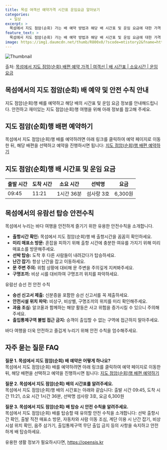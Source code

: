 ```yaml
---
title: 목섬 여객선 예약가격 시간표 운임요금 알아보기
categories:
  - 일상
excerpt: >
  목섬에서 지도 점암(순회) 가는 배 예약 방법과 해당 배 시간표 및 운임 요금에 대한 가격 정보를 안내 드리겠습니다. 안전하고 재밋는 지도 점암(순회)행 여행을 위해 아래 정보 참고하시기 바랍니다. 지도 점암(순회)행 배편 예약하기 👈 클릭목섬에서 지도 점암(순회)행 배 시간표출발 시간도착 시간소요 시간선박명요금09:4511:211시간 36분섬사랑 3호6,300원지도 점암(순회)행 배편 예약하기 👈 클릭목섬에서의 유람선 탑승 안전수칙목섬에서 누리는 바다 여행을 안전하게 즐기기 위한 유용한 안전수칙을 소개합니다.준비 및 탑승 시출항시간 확인: 목섬에서 지도 점암(순회)행 배 출항시간을 꼼꼼히 확인하세요.미리 매표소 방문: 혼잡을 피하기 위해 출항 시간에 충분한 여유를 가지기 위해 미리 매표소를 방문해주세요..
feature_text: >
  목섬에서 지도 점암(순회) 가는 배 예약 방법과 해당 배 시간표 및 운임 요금에 대한 가격 정보를 안내 드리겠습니다. 안전하고 재밋는 지도 점암(순회)행 여행을 위해 아래 정보 참고하시기 바랍니다. 지도 점암(순회)행 배편 예약하기 👈 클릭목섬에서 지도 점암(순회)행 배 시간표출발 시간도착 시간소요 시간선박명요금09:4511:211시간 36분섬사랑 3호6,300원지도 점암(순회)행 배편 예약하기 👈 클릭목섬에서의 유람선 탑승 안전수칙목섬에서 누리는 바다 여행을 안전하게 즐기기 위한 유용한 안전수칙을 소개합니다.준비 및 탑승 시출항시간 확인: 목섬에서 지도 점암(순회)행 배 출항시간을 꼼꼼히 확인하세요.미리 매표소 방문: 혼잡을 피하기 위해 출항 시간에 충분한 여유를 가지기 위해 미리 매표소를 방문해주세요..
image: https://img1.daumcdn.net/thumb/R800x0/?scode=mtistory2&fname=https%3A%2F%2Fblog.kakaocdn.net%2Fdn%2FE8A25%2FbtsHCze6jQL%2F3KkM3EivvzGqKnPnHKnXz1%2Fimg.webp
---
```


![Thumbnail](https://img1.daumcdn.net/thumb/R800x0/?scode=mtistory2&fname=https%3A%2F%2Fblog.kakaocdn.net%2Fdn%2FE8A25%2FbtsHCze6jQL%2F3KkM3EivvzGqKnPnHKnXz1%2Fimg.webp)

<p>출처: <a href="https://opensis.kr/entry/%EB%AA%A9%EC%84%AC%EC%97%90%EC%84%9C-%EC%A7%80%EB%8F%84-%EC%A0%90%EC%95%94%EC%88%9C%ED%9A%8C-%EB%B0%B0%ED%8E%B8-%EC%98%88%EC%95%BD-%EA%B0%80%EA%B2%A9-%EC%97%AC%EA%B0%9D%EC%84%A0-%EB%B0%B0-%EC%8B%9C%EA%B0%84%ED%91%9C-%EC%86%8C%EC%9A%94%EC%8B%9C%EA%B0%84-%EC%9A%B4%EC%9E%84-%EC%9A%94%EA%B8%88" rel="dofollow">목섬에서 지도 점암(순회) 배편 예약 가격 | 여객선 | 배 시간표 | 소요시간 | 운임 요금</a> </p>

## 목섬에서의 지도 점암(순회) 배 예약 및 안전 수칙 안내



지도 점암(순회)행 배를 예약하고 해당 배의 시간표 및 운임 요금 정보를 안내해드립니다. 안전하고 재미있는 지도 점암(순회)행 여행을 위해
아래 정보를 참고해 주세요.

## 지도 점암(순회)행 배편 예약하기

목섬에서 지도 점암(순회)행 배를 예약하려면 아래 링크를 클릭하여 예약 페이지로 이동한 뒤, 해당 배편을 선택하고 예약을 진행하시면 됩니다:
[지도 점암(순회)행 배편 예약하기](https://opensis.kr/entry/%EB%AA%A9%EC%84%AC%EC%97%90%EC%84%9C-%EC%A7%80%EB%8F%84-%EC%A0%90%EC%95%94%EC%88%9C%ED%9A%8C-%EB%B0%B0%ED%8E%B8-%EC%98%88%EC%95%BD-%EA%B0%80%EA%B2%A9-%EC%97%AC%EA%B0%9D%EC%84%A0-%EB%B0%B0-%EC%8B%9C%EA%B0%84%ED%91%9C-%EC%86%8C%EC%9A%94%EC%8B%9C%EA%B0%84-%EC%9A%B4%EC%9E%84-%EC%9A%94%EA%B8%88)

## 지도 점암(순회)행 배 시간표 및 운임 요금

**출발 시간** | **도착 시간** | **소요 시간** | **선박명** | **요금**  
---|---|---|---|---  
09:45 | 11:21 | 1시간 36분 | 섬사랑 3호 | 6,300원  
  
## 목섬에서의 유람선 탑승 안전수칙

목섬에서 누리는 바다 여행을 안전하게 즐기기 위한 유용한 안전수칙을 소개합니다.

  * **출항시간 확인:** 목섬에서 지도 점암(순회)행 배 출항시간을 꼼꼼히 확인하세요.
  * **미리 매표소 방문:** 혼잡을 피하기 위해 출항 시간에 충분한 여유를 가지기 위해 미리 매표소를 방문해주세요.
  * **선박 탑승:** 도착 후 다른 사람들이 내려갔다가 탑승하세요.
  * **난간 잡기:** 항상 난간을 잡고 이동하세요.
  * **문 주변 주의:** 위험 상황에 대비해 문 주변을 주의깊게 지켜봐주세요.
  * **구명조끼:** 비상 시를 대비하여 구명조끼 위치를 파악하세요.

유람선 승선 전 안전 수칙

  * **승선 신고서 제출:** 신분증을 포함한 승선 신고서를 꼭 제출하세요.
  * **안전시설 위치 파악:** 비상구, 비상벨, 구명조끼의 위치를 미리 확인해주세요.
  * **과음 조심:** 알코올과 함께하는 해양 활동은 사고 위험을 증가시킬 수 있으니 주의해주세요.
  * **출입통제구역 불법 접근 금지:** 승객이 출입할 수 없는 구역에 접근하지 말아주세요.

바다 여행을 더욱 안전하고 즐겁게 누리기 위해 안전 수칙을 엄수해주세요.

## 자주 묻는 질문 FAQ

**질문 1. 목섬에서 지도 점암(순회) 배 예약은 어떻게 하나요?**  
목섬에서 지도 점암(순회) 배를 예약하려면 아래 링크를 클릭하여 예약 페이지로 이동한 뒤, 해당 배편을 선택하고 예약을 진행하시면 됩니다:
[지도 점암(순회)행 배편 예약하기](https://opensis.kr/entry/%EB%AA%A9%EC%84%AC%EC%97%90%EC%84%9C-%EC%A7%80%EB%8F%84-%EC%A0%90%EC%95%94%EC%88%9C%ED%9A%8C-%EB%B0%B0%ED%8E%B8-%EC%98%88%EC%95%BD-%EA%B0%80%EA%B2%A9-%EC%97%AC%EA%B0%9D%EC%84%A0-%EB%B0%B0-%EC%8B%9C%EA%B0%84%ED%91%9C-%EC%86%8C%EC%9A%94%EC%8B%9C%EA%B0%84-%EC%9A%B4%EC%9E%84-%EC%9A%94%EA%B8%88)

**질문 2. 목섬에서 지도 점암(순회) 배의 시간표를 알려주세요.**  
목섬에서 지도 점암(순회)행 배의 시간표는 아래와 같습니다: 출발 시간 09:45, 도착 시간 11:21, 소요 시간 1시간 36분, 선박명
섬사랑 3호, 요금 6,300원

**질문 3. 목섬에서 지도 점암(순회) 배 탑승 시 안전 수칙을 알려주세요.**  
목섬에서 지도 점암(순회) 배를 탑승할 때 유의할 안전 수칙을 소개합니다: 선박 출항시간 확인, 출발 직전 매표소 방문, 자동차와 사람 이동
조심, 계단 이용 시 난간 잡기, 비상시설 위치 확인, 음주 삼가기, 출입통제구역 무단 출입 금지 등의 사항을 숙지하고 안전하게 배
탑승하세요.



 

유용한 생활 정보가 필요하시다면, <a href="https://opensis.kr" rel="dofollow">https://opensis.kr</a>


